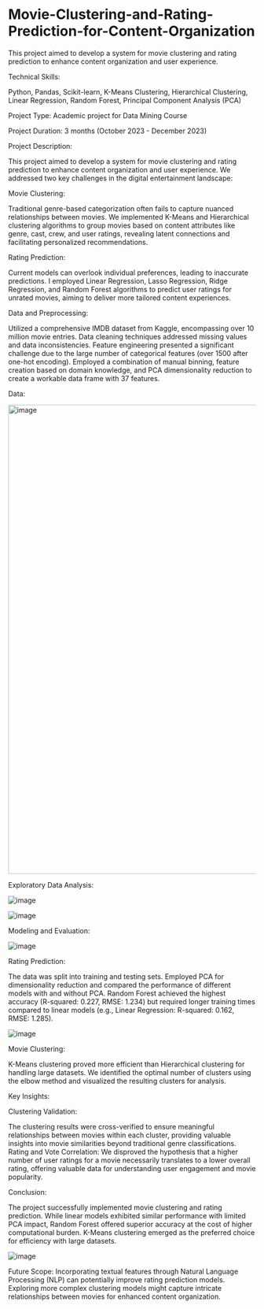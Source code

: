 # Movie-Clustering-and-Rating-Prediction-for-Content-Organization
This project aimed to develop a system for movie clustering and rating prediction to enhance content organization and user experience. 

Technical Skills: 

Python, Pandas, Scikit-learn, K-Means Clustering, Hierarchical Clustering, Linear Regression, Random Forest, Principal Component Analysis (PCA)

Project Type: Academic project for Data Mining Course

Project Duration: 3 months (October 2023 - December 2023)


Project Description:

This project aimed to develop a system for movie clustering and rating prediction to enhance content organization and user experience. We addressed two key challenges in the digital entertainment landscape:

Movie Clustering: 

Traditional genre-based categorization often fails to capture nuanced relationships between movies. We implemented K-Means and Hierarchical clustering algorithms to group movies based on content attributes like genre, cast, crew, and user ratings, revealing latent connections and facilitating personalized recommendations.

Rating Prediction: 

Current models can overlook individual preferences, leading to inaccurate predictions. I employed Linear Regression, Lasso Regression, Ridge Regression, and Random Forest algorithms to predict user ratings for unrated movies, aiming to deliver more tailored content experiences.


Data and Preprocessing:

Utilized a comprehensive IMDB dataset from Kaggle, encompassing over 10 million movie entries. Data cleaning techniques addressed missing values and data inconsistencies. Feature engineering presented a significant challenge due to the large number of categorical features (over 1500 after one-hot encoding). Employed a combination of manual binning, feature creation based on domain knowledge, and PCA dimensionality reduction to create a workable data frame with 37 features.

Data:

<img width="953" alt="image" src="https://github.com/Saravanan-Arumugam3/Movie-Clustering-and-Rating-Prediction-for-Content-Organization/assets/128452325/c5b0d4b6-f47b-4167-82a9-f7c9f249c437">


Exploratory Data Analysis:

![image](https://github.com/Saravanan-Arumugam3/Movie-Clustering-and-Rating-Prediction-for-Content-Organization/assets/128452325/978d7e46-1ab1-412c-9468-7e4f19265acb)

![image](https://github.com/Saravanan-Arumugam3/Movie-Clustering-and-Rating-Prediction-for-Content-Organization/assets/128452325/0eef5112-b4ef-4143-82ed-d07fea75e9dd)


Modeling and Evaluation:

![image](https://github.com/Saravanan-Arumugam3/Movie-Clustering-and-Rating-Prediction-for-Content-Organization/assets/128452325/8f969599-9add-4ff9-986c-d2694461c7fb)


Rating Prediction: 

The data was split into training and testing sets. Employed PCA for dimensionality reduction and compared the performance of different models with and without PCA. Random Forest achieved the highest accuracy (R-squared: 0.227, RMSE: 1.234) but required longer training times compared to linear models (e.g., Linear Regression: R-squared: 0.162, RMSE: 1.285).


![image](https://github.com/Saravanan-Arumugam3/Movie-Clustering-and-Rating-Prediction-for-Content-Organization/assets/128452325/f9e9e933-856b-401e-b148-7c8539ca409c)


Movie Clustering: 

K-Means clustering proved more efficient than Hierarchical clustering for handling large datasets. We identified the optimal number of clusters using the elbow method and visualized the resulting clusters for analysis.


Key Insights:

Clustering Validation: 

The clustering results were cross-verified to ensure meaningful relationships between movies within each cluster, providing valuable insights into movie similarities beyond traditional genre classifications.
Rating and Vote Correlation: We disproved the hypothesis that a higher number of user ratings for a movie necessarily translates to a lower overall rating, offering valuable data for understanding user engagement and movie popularity.


Conclusion:

The project successfully implemented movie clustering and rating prediction. While linear models exhibited similar performance with limited PCA impact, Random Forest offered superior accuracy at the cost of higher computational burden. K-Means clustering emerged as the preferred choice for efficiency with large datasets.

![image](https://github.com/Saravanan-Arumugam3/Movie-Clustering-and-Rating-Prediction-for-Content-Organization/assets/128452325/5c6e6675-20c5-40c7-b877-d91f3d303562)

Future Scope:
Incorporating textual features through Natural Language Processing (NLP) can potentially improve rating prediction models.
Exploring more complex clustering models might capture intricate relationships between movies for enhanced content organization.
